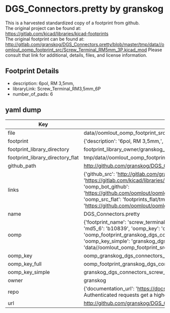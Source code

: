 # DGS_Connectors.pretty by granskog  
This is a harvested standardized copy of a footprint from github.  
The original project can be found at:  
https://gitlab.com/kicad/libraries/kicad-footprints  
The original footprint can be found at:
http://gitlab.com/granskog/DGS_Connectors.pretty/blob/master/tmp/data//oomlout_oomp_footprint_src/Screw_Terminal_RM5mm_3P.kicad_mod
Please consult that link for additional, details, files, and license information.  
## Footprint Details
* description: 6pol, RM 3,5mm,  
* libraryLink: Screw_Terminal_RM3,5mm_6P  
* number_of_pads: 6  
## yaml dump  
| Key | Value |  
| --- | --- |  
| file | data//oomlout_oomp_footprint_src/DGS_Connectors.pretty/Screw_Terminal_RM3,5mm_6P.kicad_mod |  
| footprint | {'description': '6pol, RM 3,5mm,', 'libraryLink': 'Screw_Terminal_RM3,5mm_6P', 'number_of_pads': 6} |  
| footprint_library_directory | footprint_library_owner/granskog_DGS_Connectors.pretty |  
| footprint_library_directory_flat | tmp/data//oomlout_oomp_footprint_src/footprints_flat/granskog_dgs_connectors_screw_terminal_rm3,5mm_6p/working |  
| github_path | http://github.com/granskog/DGS_Connectors.pretty/blob/master/tmp/data//oomlout_oomp_footprint_src/Screw_Terminal_RM3,5mm_6P.kicad_mod |  
| links | {'github_src': 'http://gitlab.com/granskog/DGS_Connectors.pretty/blob/master/tmp/data//oomlout_oomp_footprint_src/Screw_Terminal_RM5mm_3P.kicad_mod', 'github_src_repo': 'https://gitlab.com/kicad/libraries/kicad-footprints', 'oomp_bot': 'tmp/data//oomlout_oomp_footprint_src/footprints/granskog_dgs_connectors_screw_terminal_rm3,5mm_6p/working', 'oomp_bot_github': 'https://github.com/oomlout/oomlout_oomp_footprint_bot/tree/main/tmp/data//oomlout_oomp_footprint_src/footprints/granskog_dgs_connectors_screw_terminal_rm3,5mm_6p/working', 'oomp_src_flat': 'footprints_flat/tmp/data//oomlout_oomp_footprint_src/footprints_flat/granskog_dgs_connectors_screw_terminal_rm3,5mm_6p/working', 'oomp_src_flat_github': 'https://github.com/oomlout/oomlout_oomp_footprint_src/tree/main/tmp/data//oomlout_oomp_footprint_src/footprints_flat/granskog_dgs_connectors_screw_terminal_rm3,5mm_6p/working'} |  
| name | DGS_Connectors.pretty |  
| oomp | {'footprint_name': 'screw_terminal_rm3,5mm_6p', 'library_name': 'dgs_connectors', 'md5': 'b10839a5775558a0eec098547a71e30a', 'md5_10': 'b10839a577', 'md5_5': 'b1083', 'md5_6': 'b10839', 'oomp_key': 'oomp_granskog_dgs_connectors_screw_terminal_rm3,5mm_6p', 'oomp_key_extra': 'oomp_footprint_granskog_dgs_connectors_screw_terminal_rm3,5mm_6p', 'oomp_key_full': 'oomp_footprint_granskog_dgs_connectors_screw_terminal_rm3,5mm_6p_b10839', 'oomp_key_simple': 'granskog_dgs_connectors_screw_terminal_rm3,5mm_6p', 'original_filename': 'data//oomlout_oomp_footprint_src/DGS_Connectors.pretty/Screw_Terminal_RM3,5mm_6P.kicad_mod', 'owner_name': 'granskog'} |  
| oomp_key | oomp_granskog_dgs_connectors_screw_terminal_rm3,5mm_6p |  
| oomp_key_full | oomp_footprint_granskog_dgs_connectors_screw_terminal_rm3,5mm_6p |  
| oomp_key_simple | granskog_dgs_connectors_screw_terminal_rm3,5mm_6p |  
| owner | granskog |  
| repo | {'documentation_url': 'https://docs.github.com/rest/overview/resources-in-the-rest-api#rate-limiting', 'message': "API rate limit exceeded for 84.66.142.224. (But here's the good news: Authenticated requests get a higher rate limit. Check out the documentation for more details.)"} |  
| url | http://github.com/granskog/DGS_Connectors.pretty |  

